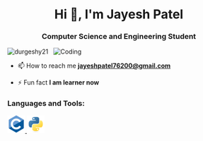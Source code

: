 <h1 align="center">Hi 👋, I'm Jayesh Patel</h1>
<h3 align="center">Computer Science and Engineering Student</h3>
<img align="right" alt="Coding" width="400" src="https://i.pinimg.com/originals/8a/2e/4c/8a2e4c79a1b9c983dc6bf8d6cbada43a.gif">


<p align="left"> <img src="https://komarev.com/ghpvc/?username=durgeshy21&label=Profile%20views&color=0e75b6&style=flat" alt="durgeshy21" /> </p>


- 📫 How to reach me **jayeshpatel76200@gmail.com**

- ⚡ Fun fact **I am learner now**


<h3 align="left">Languages and Tools:</h3>
<p align="left"> <a href="https://www.cprogramming.com/" target="_blank" rel="noreferrer"> <img src="https://raw.githubusercontent.com/devicons/devicon/master/icons/c/c-original.svg" alt="c" width="40" height="40"/> </a> <img src="https://raw.githubusercontent.com/devicons/devicon/master/icons/python/python-original.svg" alt="python" width="40" height="40"/> </a> </p>
